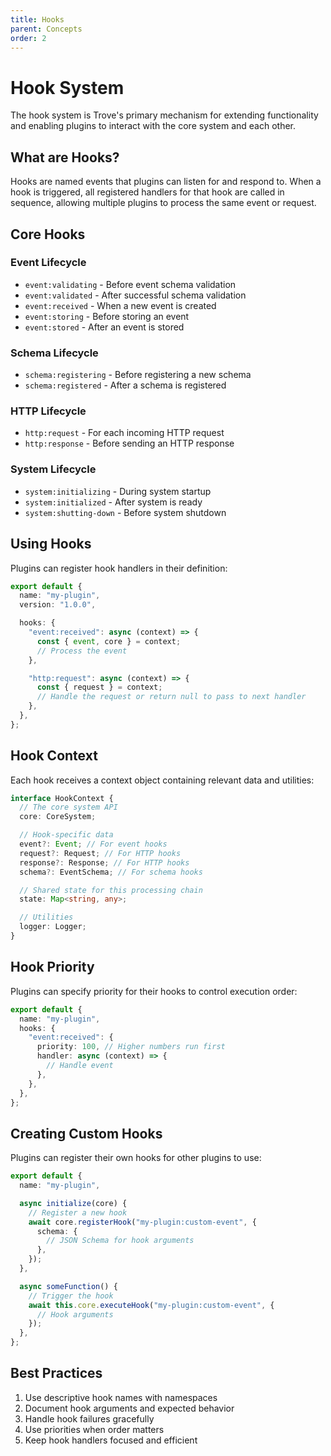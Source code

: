 ```yaml
---
title: Hooks
parent: Concepts
order: 2
---
```


# Hook System

The hook system is Trove's primary mechanism for extending functionality and
enabling plugins to interact with the core system and each other.

## What are Hooks?

Hooks are named events that plugins can listen for and respond to. When a hook
is triggered, all registered handlers for that hook are called in sequence,
allowing multiple plugins to process the same event or request.

## Core Hooks

### Event Lifecycle

- `event:validating` - Before event schema validation
- `event:validated` - After successful schema validation
- `event:received` - When a new event is created
- `event:storing` - Before storing an event
- `event:stored` - After an event is stored

### Schema Lifecycle

- `schema:registering` - Before registering a new schema
- `schema:registered` - After a schema is registered

### HTTP Lifecycle

- `http:request` - For each incoming HTTP request
- `http:response` - Before sending an HTTP response

### System Lifecycle

- `system:initializing` - During system startup
- `system:initialized` - After system is ready
- `system:shutting-down` - Before system shutdown

## Using Hooks

Plugins can register hook handlers in their definition:

```ts
export default {
  name: "my-plugin",
  version: "1.0.0",

  hooks: {
    "event:received": async (context) => {
      const { event, core } = context;
      // Process the event
    },

    "http:request": async (context) => {
      const { request } = context;
      // Handle the request or return null to pass to next handler
    },
  },
};
```

## Hook Context

Each hook receives a context object containing relevant data and utilities:

```ts
interface HookContext {
  // The core system API
  core: CoreSystem;

  // Hook-specific data
  event?: Event; // For event hooks
  request?: Request; // For HTTP hooks
  response?: Response; // For HTTP hooks
  schema?: EventSchema; // For schema hooks

  // Shared state for this processing chain
  state: Map<string, any>;

  // Utilities
  logger: Logger;
}
```

## Hook Priority

Plugins can specify priority for their hooks to control execution order:

```ts
export default {
  name: "my-plugin",
  hooks: {
    "event:received": {
      priority: 100, // Higher numbers run first
      handler: async (context) => {
        // Handle event
      },
    },
  },
};
```

## Creating Custom Hooks

Plugins can register their own hooks for other plugins to use:

```ts
export default {
  name: "my-plugin",

  async initialize(core) {
    // Register a new hook
    await core.registerHook("my-plugin:custom-event", {
      schema: {
        // JSON Schema for hook arguments
      },
    });
  },

  async someFunction() {
    // Trigger the hook
    await this.core.executeHook("my-plugin:custom-event", {
      // Hook arguments
    });
  },
};
```

## Best Practices

1. Use descriptive hook names with namespaces
2. Document hook arguments and expected behavior
3. Handle hook failures gracefully
4. Use priorities when order matters
5. Keep hook handlers focused and efficient
